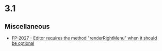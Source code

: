 # 3.1

## Miscellaneous

- [FP-2027 - Editor requires the method "renderRightMenu" when it should be optional](https://movai.atlassian.net/browse/FP-2027)
